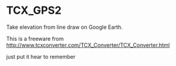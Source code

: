 # TCX_GPS2

Take elevation from line draw on Google Earth.

This is a freeware from http://www.tcxconverter.com/TCX_Converter/TCX_Converter.html

just put it hear to remember
